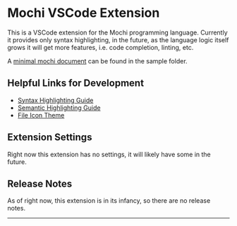 # Mochi VSCode Extension

This is a VSCode extension for the Mochi programming language.
Currently it provides only syntax highlighting, in the future, as the language logic itself grows
it will get more features, i.e. code completion, linting, etc.

A [minimal mochi document](./sample/default.mochi) can be found in the sample folder.

## Helpful Links for Development
- [Syntax Highlighting Guide](https://code.visualstudio.com/api/language-extensions/syntax-highlight-guide)
- [Semantic Highlighting Guide](https://code.visualstudio.com/api/language-extensions/semantic-highlight-guide)
- [File Icon Theme](https://code.visualstudio.com/api/extension-guides/file-icon-theme)

## Extension Settings
Right now this extension has no settings, it will likely have some in the future.


## Release Notes

As of right now, this extension is in its infancy, so there are no release notes.

---
